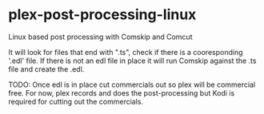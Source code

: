 # plex-post-processing-linux
Linux based post processing with Comskip and Comcut

It will look for files that end with ".ts", check if there
is a cooresponding '.edl' file.  If there is not an edl
file in place it will run Comskip against the .ts file
and create the .edl.

TODO:
Once edl is in place cut commercials out so plex will
be commercial free.  For now, plex records and does the
post-processing but Kodi is required for cutting out
the commercials.
